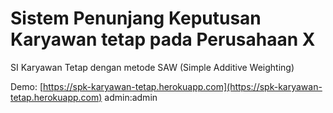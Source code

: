# Sistem Penunjang Keputusan Karyawan tetap pada Perusahaan X

SI Karyawan Tetap dengan metode SAW (Simple Additive Weighting)

Demo: [https://spk-karyawan-tetap.herokuapp.com](https://spk-karyawan-tetap.herokuapp.com)
admin:admin
